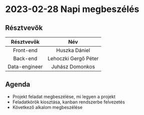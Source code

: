 2023-02-28  Napi megbeszélés
==========================

Résztvevők
--------------------------

| Résztvevők | Név | 
| :---: | :---: |
| Front-end | Huszka Dániel |
| Back-end  | Lehoczki Gergő Péter |
| Data-engineer | Juhász Domonkos |


Agenda
------------------
 - Projekt feladat megbeszélése, mi legyen a projekt
 - Feladatkörök kiosztása, kanban rendszerbe felvezetés
 - Következő alkalom megbeszélése

 
